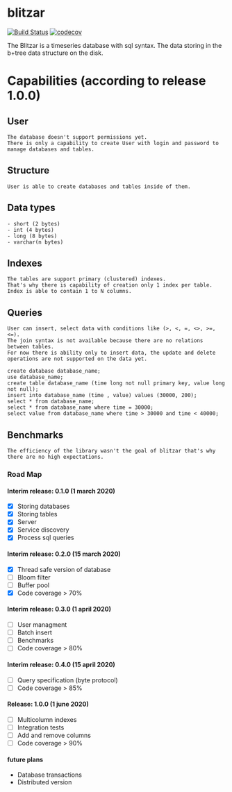 # blitzar
[![Build Status](https://travis-ci.org/toxa108/blitzar.svg?branch=master)](https://travis-ci.org/toxa108/blitzar)
[![codecov](https://codecov.io/gh/toxa108/blitzar/branch/master/graph/badge.svg)](https://codecov.io/gh/toxa108/blitzar)

The Blitzar is a timeseries database with sql syntax. 
The data storing in the b+tree data structure on the disk. 

Capabilities (according to release 1.0.0)
======

User
------
```
The database doesn't support permissions yet.
There is only a capability to create User with login and password to manage databases and tables. 
```

Structure
------
```
User is able to create databases and tables inside of them.
```

Data types
------
```
- short (2 bytes)
- int (4 bytes)
- long (8 bytes)
- varchar(n bytes)
```

Indexes
------
```
The tables are support primary (clustered) indexes. 
That's why there is capability of creation only 1 index per table. Index is able to contain 1 to N columns. 
```

Queries
------
```
User can insert, select data with conditions like (>, <, =, <>, >=, <=). 
The join syntax is not available because there are no relations between tables. 
For now there is ability only to insert data, the update and delete operations are not supported on the data yet.

create database database_name;
use database_name;
create table database_name (time long not null primary key, value long not null);
insert into database_name (time , value) values (30000, 200);
select * from database_name;
select * from database_name where time = 30000;
select value from database_name where time > 30000 and time < 40000;
```

Benchmarks
------
```
The efficiency of the library wasn't the goal of blitzar that's why there are no high expectations.
``` 

### Road Map

#### Interim release: 0.1.0 (1 march 2020)
- [x]  Storing databases
- [x]  Storing tables
- [x]  Server
- [x]  Service discovery
- [x]  Process sql queries

#### Interim release: 0.2.0 (15 march 2020)
- [x]  Thread safe version of database
- [ ]  Bloom filter
- [ ]  Buffer pool
- [x]  Code coverage > 70% 

#### Interim release: 0.3.0 (1 april 2020)
- [ ]  User managment
- [ ]  Batch insert
- [ ]  Benchmarks
- [ ]  Code coverage > 80% 

#### Interim release: 0.4.0 (15 april 2020)
- [ ]  Query specification (byte protocol)
- [ ]  Code coverage > 85% 

#### Release: 1.0.0  (1 june 2020)
- [ ]  Multicolumn indexes
- [ ]  Integration tests
- [ ]  Add and remove columns
- [ ]  Code coverage > 90%

#### future plans
- Database transactions
- Distributed version

